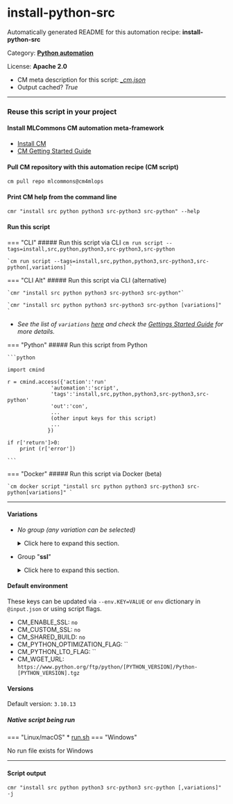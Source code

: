 # install-python-src
Automatically generated README for this automation recipe: **install-python-src**

Category: **[Python automation](..)**

License: **Apache 2.0**


* CM meta description for this script: *[_cm.json](https://github.com/mlcommons/cm4mlops/tree/main/script/install-python-src/_cm.json)*
* Output cached? *True*

---
### Reuse this script in your project

#### Install MLCommons CM automation meta-framework

* [Install CM](https://docs.mlcommons.org/ck/install)
* [CM Getting Started Guide](https://docs.mlcommons.org/ck/getting-started/)

#### Pull CM repository with this automation recipe (CM script)

```cm pull repo mlcommons@cm4mlops```

#### Print CM help from the command line

````cmr "install src python python3 src-python3 src-python" --help````

#### Run this script

=== "CLI"
    ##### Run this script via CLI
    `cm run script --tags=install,src,python,python3,src-python3,src-python`

    `cm run script --tags=install,src,python,python3,src-python3,src-python[,variations] `

=== "CLI Alt"
    ##### Run this script via CLI (alternative)

    `cmr "install src python python3 src-python3 src-python"`

    `cmr "install src python python3 src-python3 src-python [variations]" `


* *See the list of `variations` [here](#variations) and check the [Gettings Started Guide](https://github.com/mlcommons/ck/blob/dev/docs/getting-started.md) for more details.*

=== "Python"
    ##### Run this script from Python


    ```python

    import cmind

    r = cmind.access({'action':'run'
                  'automation':'script',
                  'tags':'install,src,python,python3,src-python3,src-python'
                  'out':'con',
                  ...
                  (other input keys for this script)
                  ...
                 })

    if r['return']>0:
        print (r['error'])

    ```


=== "Docker"
    ##### Run this script via Docker (beta)

    `cm docker script "install src python python3 src-python3 src-python[variations]" `

___


#### Variations

  * *No group (any variation can be selected)*
    <details>
    <summary>Click here to expand this section.</summary>

    * `_lto`
      - Environment variables:
        - *CM_PYTHON_LTO_FLAG*: ` --lto`
        - *CM_PYTHON_INSTALL_CACHE_TAGS*: `with-lto`
      - Workflow:
    * `_optimized`
      - Environment variables:
        - *CM_PYTHON_OPTIMIZATION_FLAG*: ` --enable-optimizations`
        - *CM_PYTHON_INSTALL_CACHE_TAGS*: `optimized`
      - Workflow:
    * `_shared`
      - Environment variables:
        - *CM_PYTHON_INSTALL_CACHE_TAGS*: `shared`
        - *CM_SHARED_BUILD*: `yes`
      - Workflow:
    * `_with-custom-ssl`
      - Environment variables:
        - *CM_CUSTOM_SSL*: `yes`
        - *CM_PYTHON_INSTALL_CACHE_TAGS*: `with-custom-ssl`
      - Workflow:
        1. ***Read "deps" on other CM scripts***
           * get,openssl
             - CM script: [get-openssl](https://github.com/mlcommons/cm4mlops/tree/master/script/get-openssl)

    </details>


  * Group "**ssl**"
    <details>
    <summary>Click here to expand this section.</summary>

    * `_with-ssl`
      - Environment variables:
        - *CM_ENABLE_SSL*: `yes`
        - *CM_PYTHON_INSTALL_CACHE_TAGS*: `with-ssl`
      - Workflow:

    </details>

#### Default environment


These keys can be updated via `--env.KEY=VALUE` or `env` dictionary in `@input.json` or using script flags.

* CM_ENABLE_SSL: `no`
* CM_CUSTOM_SSL: `no`
* CM_SHARED_BUILD: `no`
* CM_PYTHON_OPTIMIZATION_FLAG: ``
* CM_PYTHON_LTO_FLAG: ``
* CM_WGET_URL: `https://www.python.org/ftp/python/[PYTHON_VERSION]/Python-[PYTHON_VERSION].tgz`


#### Versions
Default version: `3.10.13`


##### Native script being run
=== "Linux/macOS"
     * [run.sh](https://github.com/mlcommons/cm4mlops/tree/main/script/install-python-src/run.sh)
=== "Windows"

No run file exists for Windows
___
#### Script output
`cmr "install src python python3 src-python3 src-python [,variations]"  -j`